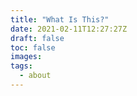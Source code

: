 ```yaml
---
title: "What Is This?"
date: 2021-02-11T12:27:27Z
draft: false
toc: false
images:
tags:
  - about
---
```


